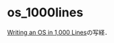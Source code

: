# os_1000lines

[Writing an OS in 1,000 Lines](https://operating-system-in-1000-lines.vercel.app/ja/welcome)の写経．